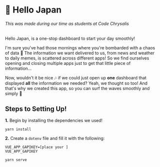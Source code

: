# 👋 Hello Japan
###### This was made during our time as students at Code Chrysalis


Hello Japan, is a one-stop dashboard to start your day smoothly!

I'm sure you've had those mornings where you're bombarded with a chaos of data 🤮 The information we want delivered to us, from news and weather to daily memes, is scattered across different apps! So we find ourselves opening and closing multiple apps just to get that little piece of information... 

Now, wouldn't it be nice 🎶 if we could just open up **one** dashboard that displayed **all** the information we needed? Yeah, we thought so too! And that's why we created this app, so you can surf the waves smoothly and simply 🌱


## Steps to Setting Up!
**1.** Begin by installing the dependencies we used! 
```
yarn install
```
**2.** Create a `dotenv` file and fill it with the following:
```
VUE_APP_GAPIKEY=[place your ]
VUE_APP_GAPIKEY
```
```
yarn serve
```
